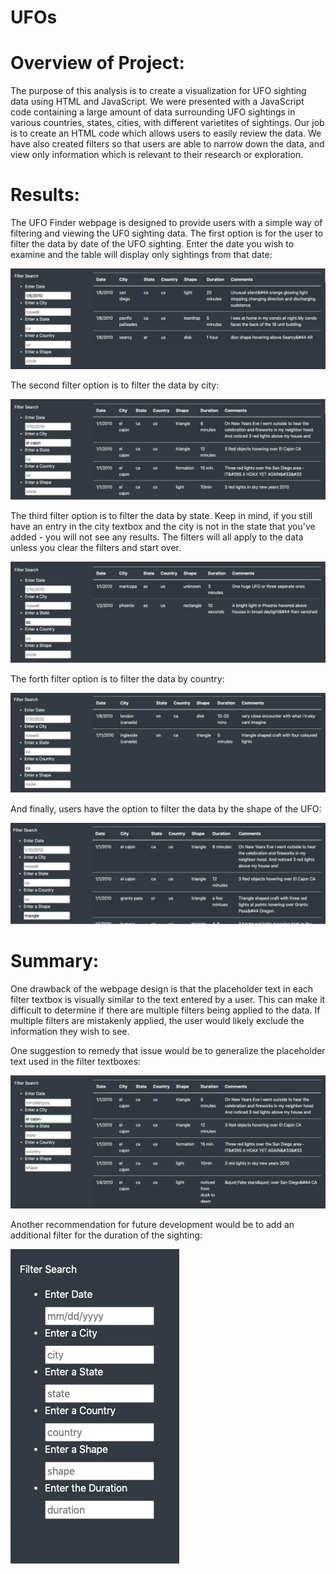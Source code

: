 # UFOs

# Overview of Project: 
The purpose of this analysis is to create a visualization for UFO sighting data using HTML and JavaScript.  We were presented with a JavaScript code containing a large amount of data surrounding UFO sightings in various countries, states, cities, with different varietites of sightings.  Our job is to create an HTML code which allows users to easily review the data.  We have also created filters so that users are able to narrow down the data, and view only information which is relevant to their research or exploration.

# Results: 
The UFO Finder webpage is designed to provide users with a simple way of filtering and viewing the UF0 sighting data.  The first option is for the user to filter the data by date of the UFO sighting.  Enter the date you wish to examine and the table will display only sightings from that date:

![date_filter](UFOs/date_filter.png)

The second filter option is to filter the data by city:

![city_filter](UFOs/city_filter.png)

The third filter option is to filter the data by state.  Keep in mind, if you still have an entry in the city textbox and the city is not in the state that you've added - you will not see any results.  The filters will all apply to the data unless you clear the filters and start over.

![state_filter](UFOs/state_filter.png)

The forth filter option is to filter the data by country:

![country_filter](UFOs/country_filter.png)

And finally, users have the option to filter the data by the shape of the UFO:

![shape_filter](UFOs/shape_filter.png)


# Summary:
One drawback of the webpage design is that the placeholder text in each filter textbox is visually similar to the text entered by a user.  This can make it difficult to determine if there are multiple filters being applied to the data.  If multiple filters are mistakenly applied, the user would likely exclude the information they wish to see. 

One suggestion to remedy that issue would be to generalize the placeholder text used in the filter textboxes:

![placeholder_update](UFOs/placeholder_update.png)

Another recommendation for future development would be to add an additional filter for the duration of the sighting: 

![duration_filter](UFOs/duration_filter.png)
